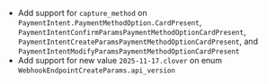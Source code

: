 * Add support for `capture_method` on `PaymentIntent.PaymentMethodOption.CardPresent`, `PaymentIntentConfirmParamsPaymentMethodOptionCardPresent`, `PaymentIntentCreateParamsPaymentMethodOptionCardPresent`, and `PaymentIntentModifyParamsPaymentMethodOptionCardPresent`
* Add support for new value `2025-11-17.clover` on enum `WebhookEndpointCreateParams.api_version`